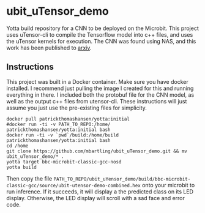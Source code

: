 # ubit\_uTensor\_demo

Yotta build repository for a CNN to be deployed on the Microbit. This project uses uTensor-cli to compile the Tensorflow model into c++ files, and uses the uTensor kernels for execution. The CNN was found using NAS, and this work has been published to [arxiv](https://arxiv.org/abs/1905.12107).

## Instructions

This project was built in a Docker container. Make sure you have docker installed. I recommend just pulling the image I created for this and running everything in there. I included both the protobuf file for the CNN model, as well as the output c++ files from utensor-cli. These instructions will just assume you just use the pre-existing files for simplicity.

```
docker pull patrickthomashansen/yotta:initial
#docker run -ti -v PATH_TO_REPO:/home/ patrickthomashansen/yotta:initial bash
docker run -ti -v `pwd`/build:/home/build patrickthomashansen/yotta:initial bash
cd /home
git clone https://github.com/mbartling/ubit_uTensor_demo.git && mv ubit_uTensor_demo/* .
yotta target bbc-microbit-classic-gcc-nosd
yotta build
```

Then copy the file `PATH_TO_REPO/ubit_uYensor_demo/build/bbc-microbit-classic-gcc/source/ubit-utensor-demo-combined.hex` onto your microbit to run inference. If it succeeds, it will display a the predicted class on its LED display. Otherwise, the LED display will scroll with a sad face and error code.
